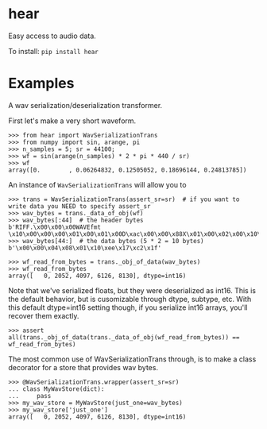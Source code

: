 # hear

Easy access to audio data.

To install:	```pip install hear```


# Examples


A wav serialization/deserialization transformer.

First let's make a very short waveform.

```pydocstring
>>> from hear import WavSerializationTrans
>>> from numpy import sin, arange, pi
>>> n_samples = 5; sr = 44100;
>>> wf = sin(arange(n_samples) * 2 * pi * 440 / sr)
>>> wf
array([0.        , 0.06264832, 0.12505052, 0.18696144, 0.24813785])
```

An instance of ``WavSerializationTrans`` will allow you to

```pydocstring
>>> trans = WavSerializationTrans(assert_sr=sr)  # if you want to write data you NEED to specify assert_sr
>>> wav_bytes = trans._data_of_obj(wf)
>>> wav_bytes[:44]  # the header bytes
b'RIFF.\x00\x00\x00WAVEfmt \x10\x00\x00\x00\x01\x00\x01\x00D\xac\x00\x00\x88X\x01\x00\x02\x00\x10\x00data\n\x00\x00\x00'
>>> wav_bytes[44:]  # the data bytes (5 * 2 = 10 bytes)
b'\x00\x00\x04\x08\x01\x10\xee\x17\xc2\x1f'

>>> wf_read_from_bytes = trans._obj_of_data(wav_bytes)
>>> wf_read_from_bytes
array([   0, 2052, 4097, 6126, 8130], dtype=int16)
```


Note that we've serialized floats, but they were deserialized as int16.
This is the default behavior, but is cusomizable through dtype, subtype, etc.
With this default dtype=int16 setting though, if you serialize int16 arrays, you'll recover them exactly.

```pydocstring
>>> assert all(trans._obj_of_data(trans._data_of_obj(wf_read_from_bytes)) == wf_read_from_bytes)
```

The most common use of WavSerializationTrans through, is to make a class decorator for a store that
provides wav bytes.

```pydocstring
>>> @WavSerializationTrans.wrapper(assert_sr=sr)
... class MyWavStore(dict):
...     pass
>>> my_wav_store = MyWavStore(just_one=wav_bytes)
>>> my_wav_store['just_one']
array([   0, 2052, 4097, 6126, 8130], dtype=int16)
```
